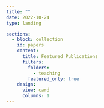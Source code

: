 ```yaml
---
title: ""
date: 2022-10-24
type: landing

sections:
  - block: collection
    id: papers
    content:
      title: Featured Publications
      filters:
        folders:
          - teaching
        featured_only: true
    design:
      view: card
      columns: 1
---
```

